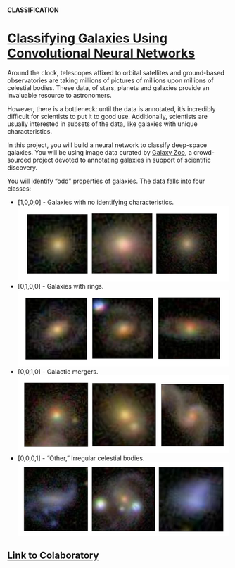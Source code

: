 #### CLASSIFICATION
# [Classifying Galaxies Using Convolutional Neural Networks](https://www.codecademy.com/paths/build-deep-learning-models-with-tensorflow/tracks/dlsp-classification-track/modules/dlsp-image-classification/projects/classifying-galaxies-deep-learning)
Around the clock, telescopes affixed to orbital satellites and ground-based observatories are taking millions of pictures of millions upon millions of celestial bodies. 
These data, of stars, planets and galaxies provide an invaluable resource to astronomers.

However, there is a bottleneck: until the data is annotated, it’s incredibly difficult for scientists to put it to good use. 
Additionally, scientists are usually interested in subsets of the data, like galaxies with unique characteristics.

In this project, you will build a neural network to classify deep-space galaxies. 
You will be using image data curated by [Galaxy Zoo](https://www.zooniverse.org/projects/zookeeper/galaxy-zoo/), 
a crowd-sourced project devoted to annotating galaxies in support of scientific discovery.

You will identify “odd” properties of galaxies. The data falls into four classes:
* [1,0,0,0] - Galaxies with no identifying characteristics.
![regular galaxies](regular_galaxies.png)
* [0,1,0,0] - Galaxies with rings.
![ringed galaxies](ringed_galaxies.png)
* [0,0,1,0] - Galactic mergers.
![merger galaxies](merger_galaxies.png)
* [0,0,0,1] - “Other,” Irregular celestial bodies.
![other galaxies](other_galaxies.png)

## [Link to Colaboratory]()
